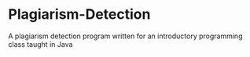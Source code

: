 Plagiarism-Detection
====================

A plagiarism detection program written for an introductory programming class taught in Java